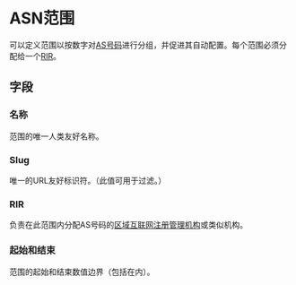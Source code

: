 # ASN范围

可以定义范围以按数字对[AS号码](./asn.md)进行分组，并促进其自动配置。每个范围必须分配给一个[RIR](./rir.md)。

## 字段

### 名称

范围的唯一人类友好名称。

### Slug

唯一的URL友好标识符。（此值可用于过滤。）

### RIR

负责在此范围内分配AS号码的[区域互联网注册管理机构](./rir.md)或类似机构。

### 起始和结束

范围的起始和结束数值边界（包括在内）。
